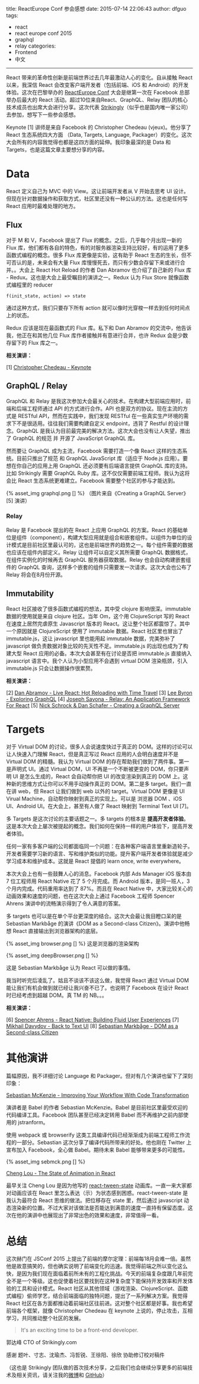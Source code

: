 title: ReactEurope Conf 参会感想
date: 2015-07-14 22:06:43
author: dfguo
tags:
- react
- react europe conf 2015
- graphql
- relay
categories:
- Frontend
- 中文

---
React 带来的革命性创新是前端世界过去几年最激动人心的变化。自从接触 React 以来，我深信 React 会改变客户端开发者（包括前端、iOS 和 Android）的开发体验。这次在巴黎举办的 [ReactEurope Conf](https://www.react-europe.org/2015.html) 大会是继第一次在 Facebook 总部举办后最大的 React 活动。超过10位来自React、GraphQL、Relay 团队的核心技术成员也出席大会进行分享。这次代表 [Strikingly](https://www.strikingly.com/)（似乎也是国内唯一家公司）去参加，想写下一些参会感想。

Keynote [1] 讲师是来自 Facebook 的 Christopher Chedeau (vjeux)。他分享了 React 生态系统四大方面 （Data, Targets, Language, Packager）的变化。这次大会所有的内容我觉得也都是这四方面的延伸。我印象最深的是 Data 和 Targets，也是这篇文章主要想分享的内容。

<!-- more -->

# Data

React 定义自己为 MVC 中的 View。这让前端开发者从 V 开始去思考 UI 设计。但现在针对数据操作和获取方式，社区里还没有一种公认的方法。这也是任何写 React 应用时最难处理的地方。

## Flux

对于 M 和 V，Facebook 提出了 Flux 的概念。之后，几乎每个月出现一新的 Flux 库，他们都有各自的特色，有的对服务器渲染支持比较好，有的运用了更多函数式编程的概念。很多 Flux 库更像是实验，这有助于 React 生态的生长，但不可否认的是，未来会有大量 Flux 库慢慢死去，而只有少数会存留下来或进行合并。。大会上 React Hot Reload 的作者 Dan Abramov 也介绍了自己新的 Flux 库 - Redux。这也是大会上最受瞩目的演讲之一。Redux 认为 Flux Store 就像函数式编程里的 reducer

`f(init_state, action) => state`

通过这种方式，我们只要存下所有 action 就可以像时光穿梭一样去到任何时间点上的状态。

Redux 应该是现在最函数式的 Flux 库。私下和 Dan Abramov 的交流中，他告诉我，他正在和其他几位 Flux 库作者接触并有意进行合并，也许 Redux 会是少数存留下的 Flux 库之一。

**相关演讲：**

[1] [Christopher Chedeau - Keynote](https://www.youtube.com/watch?v=PAA9O4E1IM4&list=PLCC436JpVnK0Phxld2dD4tM4xPMxJCiRD&index=1)

## GraphQL / Relay

GraphQL 和 Relay 是我这次参加大会最关心的技术。在构建大型前端应用时，前端和后端工程师通过 API 的方式进行合作。API 也是双方的协议。现在主流的方式是 RESTful API，然而在实践中，我们发现 RESTful 在一些真实生产环境的需求下不是很适用。往往我们需要构建自定义 endpoint，违背了 Restful 的设计理念。GraphQL 是我认为目前最完美的解决方法。这次大会也没有让人失望，推出了 GraphQL 的规范 并 开源了 JavaScript GraphQL 库。

然而要让 GraphQL 成为主流，Facebook 需要打造一个像 React 这样的生态系统。目前只推出了规范 和 GraphQL JavaScript 库（适应于 Node.js 应用）。要想在你自己的应用上用 GraphQL 还必须要有后端语言提供 GraphQL 库的支持。比如 Strikingly 需要 GraphQL Ruby 库。这不仅仅需要前端工程师。我认为这将会比 React 生态系统更难建立。Facebook 需要整个社区的参与才能达到。


{% asset_img graphql.png [] %}
（图片来自《Creating a GraphQL Server》[5] 演讲）

### Relay

Relay 是 Facebook 提出的在 React 上应用 GraphQL 的方案。React 的基础单位是组件（component），构建大型应用就是组合和嵌套组件。以组件为单位的设计模式是目前社区里最认可的，这也是前端世界的趋势之一。每个组件需要的数据也应该在组件内部定义。Relay 让组件可以自定义其所需要 GraphQL 数据格式，在组件实例化的时候再去 GraphQL 服务器获取数据。Relay 也会自动构建嵌套组件的 GraphQL 查询，这样多个嵌套的组件只需要发一次请求。这次大会也公布了 Relay 将会在8月份开源。

## Immutability

React 社区接收了很多函数式编程的想法，其中受 clojure 影响很深。immutable 数据的使用就是来自 clojure 社区。当年 Om，这个用 ClojureScript 写的 React 在速度上居然完虐原生 Javascript 版本的 React。这让整个社区都震惊了。其中一个原因就是 ClojureScript 使用了 immutable 数据。React 社区里也冒出了 immutable.js，这让 javascript 里也能用起 immutable 数据，完美弥补了javascript 做负责数据对象比较的先天性不足。immutable.js 的出现也成为了构建大型 React 应用的必备。本次大会甚至有在讨论是否把 immutable.js 直接纳入 javascript 语言中。我个人认为小型应用不会遇到 virtual DOM 渲染瓶颈，引入 immutable.js 只会让数据操作很累赘。

**相关演讲：**

[2] [Dan Abramov - Live React: Hot Reloading with Time Travel](https://www.youtube.com/watch?v=xsSnOQynTHs&list=PLCC436JpVnK0Phxld2dD4tM4xPMxJCiRD&index=7)
[3] [Lee Byron - Exploring GraphQL](https://www.youtube.com/watch?v=WQLzZf34FJ8&index=5&list=PLCC436JpVnK0Phxld2dD4tM4xPMxJCiRD)
[4] [Joseph Savona - Relay: An Application Framework For React](https://www.youtube.com/watch?v=IrgHurBjQbg&index=8&list=PLCC436JpVnK0Phxld2dD4tM4xPMxJCiRD)
[5] [Nick Schrock & Dan Schafer - Creating a GraphQL Server](https://www.youtube.com/watch?v=gY48GW87Feo&index=6&list=PLCC436JpVnK3HvUSAHpt-LRJkIK8pQG6R)


# Targets

对于 Virtual DOM 的讨论，很多人会说速度快过于真正的 DOM。这样的讨论可以让人快速入门理解 React，但是真正写过 React 应用的人会明白速度并不是 Virtual DOM 的精髓。我认为 Virtual DOM 的存在帮助我们做到了两件事。第一是声明式 UI。通过 Virtual DOM，UI 不再是一个不断被更变的 DOM，你只要声明 UI 是怎么生成的，React 会自动帮你把 UI 的改变渲染到真正的 DOM 上。这种新的思维方式让你可以不用手动操作真正的 DOM。第二是多 target。我们一直在讲 web，但 React 让我们做到 web 以外的 target。Virtual DOM 更像是 UI Virual Machine，自动帮你映射到真正的实现上。可以是 浏览器 DOM 、iOS UI、Android UI。在大会上，甚至有人做了 React 映射到 Terminal Text UI [7]。

多 Targets 是这次讨论的主要话题之一。多 targets 的根本是 **提高开发者体验**。这是本次大会上屡次被提起的概念。我们如何在保持一样的用户体验下，提高开发者体验。

任何一家有多客户端的公司都面临同一个问题：在各种客户端语言里重新造轮子。开发者需要学习新的语言、写和维护类似的功能。提升客户端开发者体验就是减少学习成本和维护成本。这就是 React 提倡的 learn once, write everywhere。

本次大会上也有一些鼓舞人心的消息。Facebook 内部 Ads Manager iOS 版本由 7 位工程师用 React Native 花了 5 个月完成。而 Android 版本，是同一班人，3个月内完成。代码重用率达到了 87%。而且在 React Native 中，大家比较关心的动画效果和速度的问题，也在这次大会上通过 Facebook 工程师 Spencer Ahrens 演讲中的流畅演示得到了令人满意的答案。

多 targets 也可以是在单个平台更深度的结合。这次大会最让我目瞪口呆的是 Sebastian Markbåge 的演讲《DOM as a Second-class Citizen》。演讲中他畅想 React 直接输出到浏览器架构的底层。

{% asset_img browser.png [] %}
这是浏览器的渲染架构

{% asset_img deepBrowser.png [] %}

这是 Sebastian Markbåge 认为 React 可以做的事情。

我当时听完后凌乱了。姑且不谈该不该这么做，我觉得 React 通过 Virtual DOM 能让我们有机会做到就已经让我兴奋不已了。也说明了 Facebook 在设计 React 时已经考虑到超越 DOM。真 TM 的 NB。。。

**相关演讲：**

[6] [Spencer Ahrens - React Native: Building Fluid User Experiences](https://www.youtube.com/watch?v=xDlfrcM6YBk&list=PLCC436JpVnK0Phxld2dD4tM4xPMxJCiRD&index=4)
[7] [Mikhail Davydov - Back to Text UI](https://www.youtube.com/watch?v=ee_U2t-8L48&list=PLCC436JpVnK0Phxld2dD4tM4xPMxJCiRD&index=10)
[8] [Sebastian Markbåge - DOM as a Second-class Citizen](https://www.youtube.com/watch?v=Zemce4Y1Y-A&index=11&list=PLCC436JpVnK0Phxld2dD4tM4xPMxJCiRD)

# 其他演讲

篇幅原因，我不详细讨论 Language 和 Packager。但对有几个演讲也留下了深刻印象：

[Sebastian McKenzie - Improving Your Workflow With Code Transformation](https://www.youtube.com/watch?list=PLCC436JpVnK3HvUSAHpt-LRJkIK8pQG6R&v=OFuDvqZmUrE)

演讲者是 Babel 的作者 Sebastian McKenzie。Babel 是目前社区里最受欢迎的代码编译工具。Facebook 团队甚至已经决定转用 Babel 而不再维护之前内部使用的 jstranform。

使用 webpack 或 browserify 这类工具编译代码已经渐渐成为前端工程师工作流程的一部分。Sebastian 这次分享了编译代码所带来的好处。他也刚在 Twitter 上宣布加入 Facebook，全心做 Babel。期待未来 Babel 能够带来更多的可能性。

{% asset_img sebmck.png [] %}


[Cheng Lou - The State of Animation in React](https://www.youtube.com/watch?v=1tavDv5hXpo&list=PLCC436JpVnK3HvUSAHpt-LRJkIK8pQG6R&index=2)

最早关注 Cheng Lou 是因为他写的 [react-tween-state](https://github.com/chenglou/react-tween-state) 动画库。一直一来大家都对动画应该在 React 里怎么表达（示）为状态感到困惑。react-tween-state 是我认为最符合 React 思维的做法。把位移存在 state 里，然后通过 javascript 动态渲染新的位置。不过大家对该做法是否能达到满意的速度一直持有保留态度。这次在他的演讲中也展现出了非常出色的效果和速度，非常值得一看。

# 总结

这次赫门在 JSConf 2015 上提出了前端的摩尔定理：前端每18月会难一倍。虽然他是故意搞笑的，但也确实说明了前端变化的迅速。我觉得前端之所以变化这么快，是因为我们现在面临着前所未有的工程化挑战。今天的前端复杂度跟几年前完全不是一个等级。这也促使着社区要找到在这种复杂度下能保持开发效率和开发体验的工具和设计模式。React 社区从其他领域（游戏渲染、ClojureScript、函数式编程）偷师学艺，结合前端面临的独特问题，提出了一系列解决方案。我觉得 React 社区在各方面都推动着前端社区往前进。这对整个社区都是好事。我也希望前端各个框架，就像  Christopher Chedeau 在 keynote 上说的，停止攻击，互相学习，共同推动整个社区的发展。

> It's an exciting time to be a front-end developer.

郭达峰
CTO of Strikingly.com

感谢 题叶、寸志、沈瑜杰、冯哲锐、王徐阳、徐欣 协助修订校对稿件

（这也是 Strikingly 团队做的首次技术分享，之后我们也会继续分享更多的前端技术及相关资讯，请关注我的[微博](http://www.weibo.com/dfguo)和 [GitHub](https://github.com/dfguo)）
